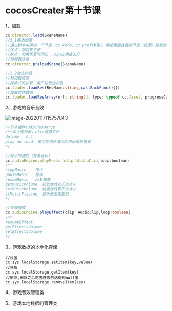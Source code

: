 # cocosCreater第十节课

1、加载

```typescript
cc.director.load(SceneName)
//1.1静态加载
//通过脚本中添加一个节点（cc.Node，cc.prefab等），再把需要挂载的节点（资源）挂载到组件中节点元素中
//优点：写起来方便
//缺点：切换场景时间长 ，cpu占用会上升
//预加载场景
cc.director.preloadScene(SceneName)

//1.2动态加载
//预加载资源
//异步式的加载：用户边玩边加载
cc.loader.loadRes(ResName:string,callBackFunc(){})
//加载文件数组
cc.loader.loadResArray(url: string[], type: typeof cc.Asset, progressCallback: (completedCount: number, totalCount: number, item: any) => void, completeCallback: (error: Error, resource: any[]) => void): void
```

2、游戏的音乐音效

![image-20220117115757843](C:\Users\Administrator\AppData\Roaming\Typora\typora-user-images\image-20220117115757843.png)

```typescript
//节点组件audioResource
/**如上图所示，clip资源文件
Volume   0-1
play on load  是否在组件激活后自动播放音频
*/

//音乐的播放（背景音乐）
cc.audioEngine.playMusic（clip：AudioClip,loop:boolean）
/**
stopMusic    停止
pauseMusic   暂停
resumMusic   回复播放
getMusicVolume  获取游戏音乐的大小
setMusicVolume  设置游戏音乐的大小
isMusicPlaying  音乐是否在播放
*/

//音效播放
cc.audioEngine.playEffect(clip：AudioClip,loop:boolean)
/**
resumeEffect
getEffectsVolume
setEffectsVolume
*/
```

3、游戏数据的本地化存储

```
//设置
cc.sys.localStorage.setItem(key,value)
//获取
cc.sys.localStorage.getItem(key)
//删除,删除之后再去获取的话得到null值
cc.sys.localStorage.removeItem(key)
```

4、游戏音效管理类

5、游戏本地数据的管理类

